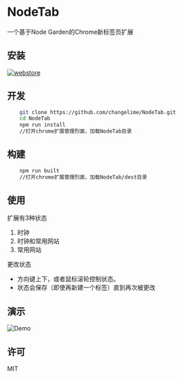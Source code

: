 # NodeTab
一个基于Node Garden的Chrome新标签页扩展

## 安装
[![webstore][webstore-badge]][webstore-link]

## 开发
```sh
    git clone https://github.com/changelime/NodeTab.git
    cd NodeTab
    npm run install
    //打开chrome扩展管理烈面，加载NodeTab目录
```

## 构建
```sh
    npm run built
    //打开chrome扩展管理烈面，加载NodeTab/dest目录
```

## 使用
扩展有3种状态

1. 时钟
1. 时钟和常用网站
1. 常用网站

更改状态
* 方向键上下，或者鼠标滚轮控制状态。
* 状态会保存（即使再新建一个标签）直到再次被更改

## 演示
![Demo](http://i.imgur.com/BXIfaSY.gif)

## 许可
MIT


<!-- Link -->
[webstore-badge]:     https://img.shields.io/badge/install-google%20webstore-brightgreen.svg
[webstore-link]:      https://chrome.google.com/webstore/detail/nodetab/blnaigipibhidkmocpndbblfkpmghaom

